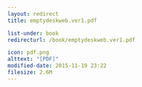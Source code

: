 ```yaml
---
layout: redirect
title: emptydeskweb.ver1.pdf

list-under: book
redirecturl: /book/emptydeskweb.ver1.pdf

icon: pdf.png
alttext: "[PDF]"
modified-date: 2015-11-19 23:22
filesize: 2.6M
---
```

